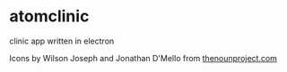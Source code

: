 # atomclinic
clinic app written in electron

Icons by Wilson Joseph and Jonathan D'Mello from [thenounproject.com](thenounproject.com)
